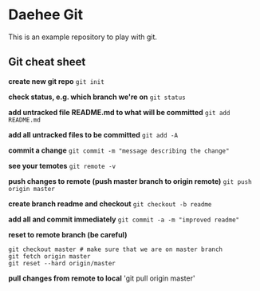 # Daehee Git

This is an example repository to play with git.

## Git cheat sheet

**create new git repo**
`git init`

**check status, e.g. which branch we're on**
`git status`

**add untracked file README.md to what will be committed**
`git add README.md`

**add all untracked files to be committed**
`git add -A`

**commit a change**
`git commit -m "message describing the change"`

**see your temotes**
`git remote -v`

**push changes to remote (push master branch to origin remote)**
`git push origin master`

**create branch readme and checkout**
`git checkout -b readme`

**add all and commit immediately**
`git commit -a -m "improved readme"`

**reset to remote branch (be careful)**
```
git checkout master # make sure that we are on master branch
git fetch origin master 
git reset --hard origin/master
```

**pull changes from remote to local**
'git pull origin master'